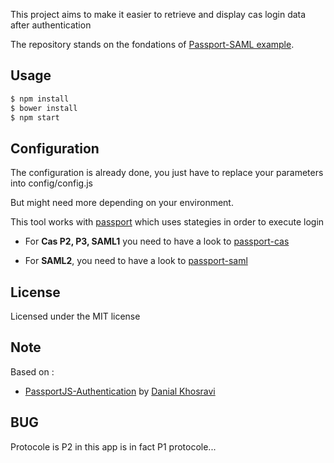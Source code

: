 This project aims to make it easier to retrieve and display cas login data after authentication

The repository stands on the fondations of [Passport-SAML example](https://github.com/gbraad/passport-saml-example/).

Usage
-----

```bash
$ npm install
$ bower install
$ npm start
```

Configuration
-------------

The configuration is already done, you just have to replace your parameters into config/config.js

But might need more depending on your environment.

This tool works with [passport](http://www.passportjs.org/) which uses stategies in order to execute login

- For **Cas P2, P3, SAML1** you need to have a look to [passport-cas](https://www.npmjs.com/package/passport-cas)

- For **SAML2**, you need to have a look to [passport-saml](https://www.npmjs.com/package/passport-saml)


License
-------

Licensed under the MIT license


Note
----

Based on :
- [PassportJS-Authentication](https://github.com/DanialK/PassportJS-Authentication) by [Danial Khosravi](http://danialk.github.io/)


BUG
----

Protocole is P2 in this app is in fact P1 protocole...